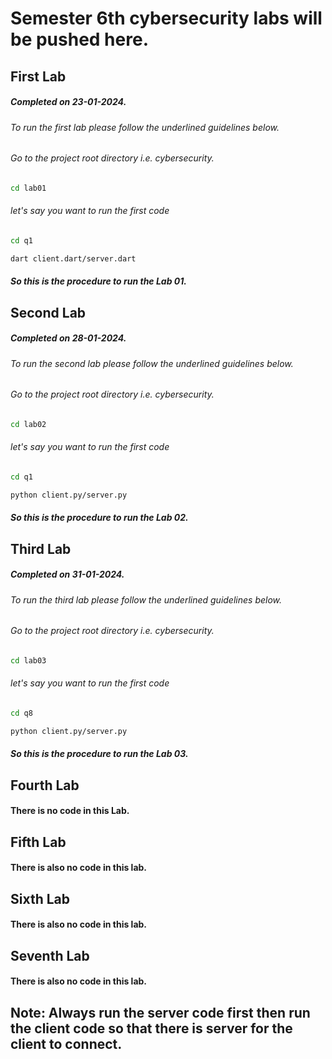 # Semester 6th cybersecurity labs will be pushed here. 

## First Lab
##### Completed on 23-01-2024.
###### To run the first lab please follow the underlined guidelines below. 
###### Go to the project root directory i.e. cybersecurity.
```bash
cd lab01
```
###### let's say you want to run the first code
```bash
cd q1
```

```bash
dart client.dart/server.dart
```


##### So this is the procedure to run the Lab 01.


## Second Lab
##### Completed on 28-01-2024.
###### To run the second lab please follow the underlined guidelines below. 
###### Go to the project root directory i.e. cybersecurity.
```bash
cd lab02
```
###### let's say you want to run the first code
```bash
cd q1
```

```bash
python client.py/server.py
```


##### So this is the procedure to run the Lab 02.



## Third Lab
##### Completed on 31-01-2024.
###### To run the third lab please follow the underlined guidelines below. 
###### Go to the project root directory i.e. cybersecurity.
```bash
cd lab03
```
###### let's say you want to run the first code
```bash
cd q8
```

```bash
python client.py/server.py
```


##### So this is the procedure to run the Lab 03.

## Fourth Lab 
#### There is no code in this Lab.


## Fifth Lab
#### There is also no code in this lab.


## Sixth Lab
#### There is also no code in this lab.


## Seventh Lab
#### There is also no code in this lab.


## Note: Always  run the server code first then run the client code so that there is server for the client to connect.